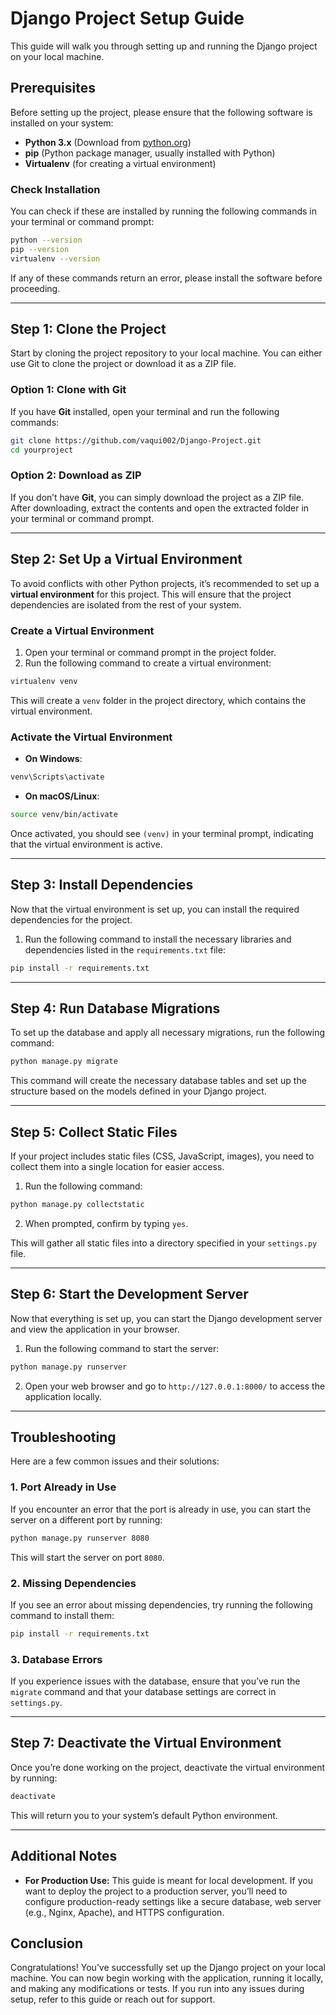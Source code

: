 # Django Project Setup Guide

This guide will walk you through setting up and running the Django project on your local machine. 

## Prerequisites

Before setting up the project, please ensure that the following software is installed on your system:

- **Python 3.x** (Download from [python.org](https://www.python.org/downloads/))
- **pip** (Python package manager, usually installed with Python)
- **Virtualenv** (for creating a virtual environment)

### Check Installation

You can check if these are installed by running the following commands in your terminal or command prompt:

```bash
python --version
pip --version
virtualenv --version
```

If any of these commands return an error, please install the software before proceeding.

---

## Step 1: Clone the Project

Start by cloning the project repository to your local machine. You can either use Git to clone the project or download it as a ZIP file.

### Option 1: Clone with Git

If you have **Git** installed, open your terminal and run the following commands:

```bash
git clone https://github.com/vaqui002/Django-Project.git
cd yourproject
```

### Option 2: Download as ZIP

If you don’t have **Git**, you can simply download the project as a ZIP file. After downloading, extract the contents and open the extracted folder in your terminal or command prompt.

---

## Step 2: Set Up a Virtual Environment

To avoid conflicts with other Python projects, it’s recommended to set up a **virtual environment** for this project. This will ensure that the project dependencies are isolated from the rest of your system.

### Create a Virtual Environment

1. Open your terminal or command prompt in the project folder.
2. Run the following command to create a virtual environment:

```bash
virtualenv venv
```

This will create a `venv` folder in the project directory, which contains the virtual environment.

### Activate the Virtual Environment

- **On Windows**:

```bash
venv\Scripts\activate
```

- **On macOS/Linux**:

```bash
source venv/bin/activate
```

Once activated, you should see `(venv)` in your terminal prompt, indicating that the virtual environment is active.

---

## Step 3: Install Dependencies

Now that the virtual environment is set up, you can install the required dependencies for the project.

1. Run the following command to install the necessary libraries and dependencies listed in the `requirements.txt` file:

```bash
pip install -r requirements.txt
```

---

## Step 4: Run Database Migrations

To set up the database and apply all necessary migrations, run the following command:

```bash
python manage.py migrate
```

This command will create the necessary database tables and set up the structure based on the models defined in your Django project.

---

## Step 5: Collect Static Files

If your project includes static files (CSS, JavaScript, images), you need to collect them into a single location for easier access.

1. Run the following command:

```bash
python manage.py collectstatic
```

2. When prompted, confirm by typing `yes`.

This will gather all static files into a directory specified in your `settings.py` file.

---

## Step 6: Start the Development Server

Now that everything is set up, you can start the Django development server and view the application in your browser.

1. Run the following command to start the server:

```bash
python manage.py runserver
```

2. Open your web browser and go to `http://127.0.0.1:8000/` to access the application locally.

---

## Troubleshooting

Here are a few common issues and their solutions:

### 1. **Port Already in Use**

If you encounter an error that the port is already in use, you can start the server on a different port by running:

```bash
python manage.py runserver 8080
```

This will start the server on port `8080`.

### 2. **Missing Dependencies**

If you see an error about missing dependencies, try running the following command to install them:

```bash
pip install -r requirements.txt
```

### 3. **Database Errors**

If you experience issues with the database, ensure that you’ve run the `migrate` command and that your database settings are correct in `settings.py`.

---

## Step 7: Deactivate the Virtual Environment

Once you’re done working on the project, deactivate the virtual environment by running:

```bash
deactivate
```

This will return you to your system’s default Python environment.

---

## Additional Notes

- **For Production Use:** This guide is meant for local development. If you want to deploy the project to a production server, you’ll need to configure production-ready settings like a secure database, web server (e.g., Nginx, Apache), and HTTPS configuration.
  

## Conclusion

Congratulations! You’ve successfully set up the Django project on your local machine. You can now begin working with the application, running it locally, and making any modifications or tests. If you run into any issues during setup, refer to this guide or reach out for support.
